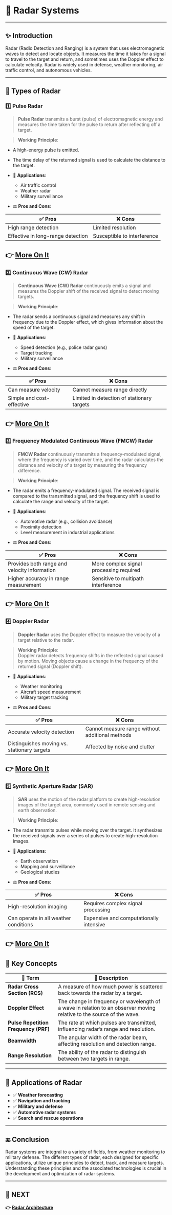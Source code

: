 # 📡 **Radar Systems**

---

## ✨ Introduction

Radar (Radio Detection and Ranging) is a system that uses electromagnetic waves to detect and locate objects. It measures the time it takes for a signal to travel to the target and return, and sometimes uses the Doppler effect to calculate velocity. Radar is widely used in defense, weather monitoring, air traffic control, and autonomous vehicles.

---

## 🔹 Types of Radar

### 1️⃣ **Pulse Radar**

> **Pulse Radar** transmits a burst (pulse) of electromagnetic energy and measures the time taken for the pulse to return after reflecting off a target.

> **Working Principle**:  
  - A high-energy pulse is emitted.  
  - The time delay of the returned signal is used to calculate the distance to the target.
  
- 📡 **Applications**:  
  - Air traffic control  
  - Weather radar  
  - Military surveillance

- ⚖️ **Pros and Cons**:

| ✅ Pros                     | ❌ Cons                          |
|-----------------------------|----------------------------------|
| High range detection         | Limited resolution               |
| Effective in long-range detection | Susceptible to interference    |

**👉 [More On It](https://www.radartutorial.eu/02.basics/Pulse%20Radar.en.html)**  
---

### 2️⃣ **Continuous Wave (CW) Radar**

> **Continuous Wave (CW) Radar** continuously emits a signal and measures the Doppler shift of the received signal to detect moving targets.

> **Working Principle**:  
  - The radar sends a continuous signal and measures any shift in frequency due to the Doppler effect, which gives information about the speed of the target.
  
- 📡 **Applications**:  
  - Speed detection (e.g., police radar guns)  
  - Target tracking  
  - Military surveillance

- ⚖️ **Pros and Cons**:

| ✅ Pros                     | ❌ Cons                          |
|-----------------------------|----------------------------------|
| Can measure velocity         | Cannot measure range directly    |
| Simple and cost-effective    | Limited in detection of stationary targets |

**👉 [More On It](https://www.radartutorial.eu/02.basics/Continuous%20Wave%20Radar.en.html)**  
---

### 3️⃣ **Frequency Modulated Continuous Wave (FMCW) Radar**

> **FMCW Radar** continuously transmits a frequency-modulated signal, where the frequency is varied over time, and the radar calculates the distance and velocity of a target by measuring the frequency difference.

> **Working Principle**:  
  - The radar emits a frequency-modulated signal. The received signal is compared to the transmitted signal, and the frequency shift is used to calculate the range and velocity of the target.

- 📡 **Applications**:  
  - Automotive radar (e.g., collision avoidance)  
  - Proximity detection  
  - Level measurement in industrial applications

- ⚖️ **Pros and Cons**:

| ✅ Pros                     | ❌ Cons                          |
|-----------------------------|----------------------------------|
| Provides both range and velocity information | More complex signal processing required |
| Higher accuracy in range measurement | Sensitive to multipath interference |

**👉 [More On It](https://www.radartutorial.eu/02.basics/Frequency%20Modulated%20Continuous%20Wave%20Radar.en.html)**  
---

### 4️⃣ **Doppler Radar**

> **Doppler Radar** uses the Doppler effect to measure the velocity of a target relative to the radar.

> **Working Principle**:  
  Doppler radar detects frequency shifts in the reflected signal caused by motion. Moving objects cause a change in the frequency of the returned signal (Doppler shift).

- 📡 **Applications**:  
  - Weather monitoring  
  - Aircraft speed measurement  
  - Military target tracking

- ⚖️ **Pros and Cons**:

| ✅ Pros                     | ❌ Cons                          |
|-----------------------------|----------------------------------|
| Accurate velocity detection  | Cannot measure range without additional methods |
| Distinguishes moving vs. stationary targets | Affected by noise and clutter |

**👉 [More On It](https://en.wikipedia.org/wiki/Doppler_radar)**  
---

### 5️⃣ **Synthetic Aperture Radar (SAR)**

> **SAR** uses the motion of the radar platform to create high-resolution images of the target area, commonly used in remote sensing and earth observation.

> **Working Principle**:  
  - The radar transmits pulses while moving over the target. It synthesizes the received signals over a series of pulses to create high-resolution images.

- 📡 **Applications**:  
  - Earth observation  
  - Mapping and surveillance  
  - Geological studies

- ⚖️ **Pros and Cons**:

| ✅ Pros                     | ❌ Cons                          |
|-----------------------------|----------------------------------|
| High-resolution imaging      | Requires complex signal processing |
| Can operate in all weather conditions | Expensive and computationally intensive |

**👉 [More On It](https://www.earthdata.nasa.gov/learn/earth-observation-data-basics/sar)**  
---

## 🧠 Key Concepts

| 🔑 Term                  | 📖 Description                                                               |
|--------------------------|------------------------------------------------------------------------------|
| **Radar Cross Section (RCS)** | A measure of how much power is scattered back towards the radar by a target. |
| **Doppler Effect**        | The change in frequency or wavelength of a wave in relation to an observer moving relative to the source of the wave. |
| **Pulse Repetition Frequency (PRF)** | The rate at which pulses are transmitted, influencing radar’s range and resolution. |
| **Beamwidth**             | The angular width of the radar beam, affecting resolution and detection range. |
| **Range Resolution**      | The ability of the radar to distinguish between two targets in range. |

---

## 📌 Applications of Radar

- ✅ **Weather forecasting**  
- ✅ **Navigation and tracking**  
- ✅ **Military and defense**  
- ✅ **Automotive radar systems**  
- ✅ **Search and rescue operations**

---

## 🔚 Conclusion

Radar systems are integral to a variety of fields, from weather monitoring to military defense. The different types of radar, each designed for specific applications, utilize unique principles to detect, track, and measure targets. Understanding these principles and the associated technologies is crucial in the development and optimization of radar systems.

---

## 🔹 NEXT  
**👉 [Radar Architecture](../Architecture)**  
